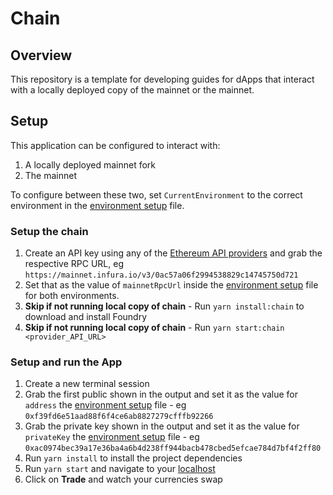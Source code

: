 # Chain

## Overview

This repository is a template for developing guides for dApps that interact with a locally deployed copy of the mainnet or the mainnet.

## Setup
This application can be configured to interact with:
1. A locally deployed mainnet fork
2. The mainnet

To configure between these two, set `CurrentEnvironment` to the correct environment in the [environment setup](./src/env.ts) file.

### Setup the chain

1. Create an API key using any of the [Ethereum API providers](https://docs.ethers.io/v5/api/providers/) and grab the respective RPC URL, eg `https://mainnet.infura.io/v3/0ac57a06f2994538829c14745750d721`
2. Set that as the value of `mainnetRpcUrl` inside the [environment setup](./src/env.ts) file for both environments.
3. **Skip if not running local copy of chain** - Run `yarn install:chain` to download and install Foundry
4. **Skip if not running local copy of chain** - Run `yarn start:chain <provider_API_URL>`

### Setup and run the App
1. Create a new terminal session
1. Grab the first public shown in the output and set it as the value for `address` the [environment setup](./src/env.ts) file - eg `0xf39fd6e51aad88f6f4ce6ab8827279cfffb92266`
2. Grab the private key shown in the output and set it as the value for `privateKey` the [environment setup](./src/env.ts) file - eg `0xac0974bec39a17e36ba4a6b4d238ff944bacb478cbed5efcae784d7bf4f2ff80`
3. Run `yarn install` to install the project dependencies
4. Run `yarn start` and navigate to your [localhost](http://localhost:3000/)
5. Click on **Trade** and watch your currencies swap
